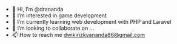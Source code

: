 - 👋 Hi, I’m @drananda
- 👀 I’m interested in game development
- 🌱 I’m currently learning web development with PHP and Laravel
- 💞️ I’m looking to collaborate on ...
- 📫 How to reach me dwikirizkyananda86@gmail.com

<!---
drananda/drananda is a ✨ special ✨ repository because its `README.md` (this file) appears on your GitHub profile.
You can click the Preview link to take a look at your changes.
--->
